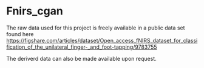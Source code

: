 # Fnirs_cgan
The raw data used for this project is freely available in a public data set found here https://figshare.com/articles/dataset/Open_access_fNIRS_dataset_for_classification_of_the_unilateral_finger-_and_foot-tapping/9783755

The deriverd data can also be made available upon request.
